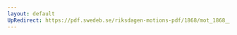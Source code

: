```yaml
---
layout: default
UpRedirect: https://pdf.swedeb.se/riksdagen-motions-pdf/1868/mot_1868__ak__00123/mot_1868__ak__00123_003.pdf
---
```

